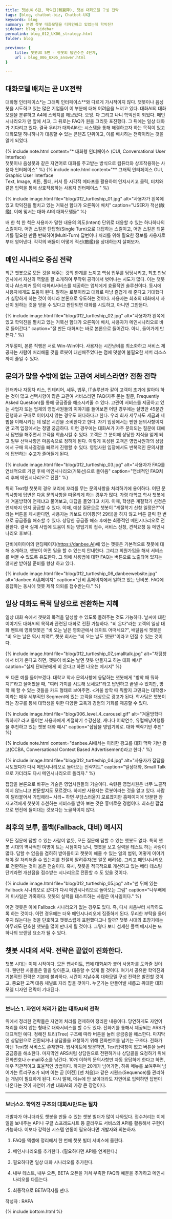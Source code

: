 ```yaml
---
title: 챗봇UX 6편, 학익진(鶴翼陣), 챗봇 대화모델 구성 전략
tags: [blog, chatbot-biz, Chatbot-UX]
keywords: blog
summary: 분명 챗봇 대화모델을 디자인하고 있었는데 학익진? 
sidebar: blog_sidebar
permalink: blog_012_UX06_strategy.html
folder: blog

previous: {
    title: 챗봇UX 5편 - 챗봇의 답변수준 4단계,
    url : blog_006_UX05_answer.html
}

---
```


## 대화모델 배치는 곧 UX전략
대화형 인터페이스*는 그래픽 인터페이스**와 다르게 가시적이지 않다. 챗봇이나 음성봇을 시도하고 있는 많은 기업들이 이 부분에 대해 어려움을 느끼고 있다. 대화AI의 대화모델을 분류하고 A4에 스케치를 해보았다. 오잉. 다 그리고 나니 학익진이 되었다. 메인 시나리오가 맨 앞에 서고, 그 뒤로는 FAQ가 원을 그리듯 포진했다. 그 뒤에는 일상 대화가 기다리고 있다. 결국 우리가 대화AI라는 시스템을 통해 해결하고자 하는 목적이 있고 대화모델 하나하나가 대응할 수 있는 콘텐츠 단위이고, 이를 배치하는 전략이라는 것을 알게 되었다. 

{% include note.html content="* 대화형 인터페이스 (CUI, Conversational User Interface) <br/> 챗봇이나 음성봇과 같은 자연어로 대화를 주고받는 방식으로 컴퓨터와 상호작용하는 사용자 인터페이스" %}
{% include note.html content="** 그래픽 인터페이스 GUI, Graphic User Interface<br/> Text, Image, 버튼, 폴더, 커서 등 시각적 메타포를 활용하여 인지시키고 클릭, 터치와 같은 입력을 통해 상호작용하는 사용자 인터페이스 " %}

{% include image.html file="blog/012_turtleship_01.jpg" alt="사용자가 왼쪽에 있고 학익진을 펼치고 있는 거북선 함대가 오른쪽에 배치" caption="USER가 적선(敵艦), 이에 맞서는 대화 AI의 대화모델들" %}
 
배 한 척 한 척은 사용자가 말한 내용의 의도(Intent) 단위로 대응할 수 있는 하나하나의 스킬이다. 어떤 스킬은 단답형(Single Turn)으로 대답하는 스킬이고, 어떤 스킬은 되묻기를 필요한 만큼 반복하여(Multi-Turn) 답변이나 처리를 위해 필요한 정보를 사용자로부터 얻어낸다. 각각의 배들이 어떻게 적선(敵艦)을 상대하는지 살펴보자.

## 메인 시나리오 중심 전략

최근 챗봇으로 모든 것을 해주는 것의 한계를 느끼고 핵심 업무를 담당시키고, 최초 만남 인사에서 자신의 역할을 잘 소개하여 무작위 공격에서 벗어나는 시도가 많다. 이는 챗봇이나 AI스피커 등의 대화AI서비스를 제공하는 업체에게 효율적인 솔루션이다. 동시에 사용자에게도 도움이 된다. 말하는 로봇이라고 대화로 마냥 즐겁게 해 준다고 기대했다가 실망하게 하는 것이 아니라 본론으로 유도하는 것이다. 사용자는 최초의 대화에서 자신이 원하는 것을 얻을 수 있다고 판단되면 대화를 시도하고, 아니면 그만둔다.

{% include image.html file="blog/012_turtleship_02.jpg" alt="사용자가 왼쪽에 있고 학익진을 펼치고 있는 거북선 함대가 오른쪽에 배치, 사용자가 메인시나리오로 바로 들어간다." caption="잘 만든 대화AI는 바로 본론으로 들어간다. 아니, 들어가게 만든다." %}

거두절미, 본론 직행은 서로 Win-Win이다. 사용자는 시간낭비를 최소화하고 서비스 제공자는 사람이 처리해줄 것을 로봇이 대신해주었다는 점에 덧붙여 불필요한 서버 리소스까지 줄일 수 있다. 


## 문의가 많을 수밖에 없는 고관여 서비스라면? 전환 전략

렌터카나 자동차 리스, 인테리어, 세무, 법무, IT솔루션과 같이 고객이 초기에 알아야 하는 것이 많고 선택사항이 많은 고관여 서비스라면 FAQ(자주 묻는 질문, Frequently Asked Question)를 통해 궁금증을 해소시켜줄 수 있다. 고관여 서비스를 제공하고 있는 사업자 또는 업체의 영업사원들의 이야기를 들어보면 어떤 경우에는 설명만 45분간 진행하고 구매로 이어지지 않는 경우도 허다하다고 한다. 우리 회사 세무사도 세금과 세법을 이해시키는 데 많은 시간을 소비한다고 한다. 자기 입장에서는 뻔한 문의사항이지만 고객 입장에서는 정말 궁금하다. 이런 경우에는 대화AI가 자주 문의되는 질문에 대해서 답변을 해주면서 고객을 학습시킬 수 있다. 고객은 그 분야에 상당한 지식을 얻게 되고 일부 선택사항은 마음속으로 정하게 된다. 이렇게 육성된 고객은 영업사원과의 상담에서 구매 의사결정을 빠르게 진행할 수 있다. 영업사원 입장에서도 반복적인 문의사항에 답변하는 수고가 줄어들게 된다. 

{% include image.html file="blog/012_turtleship_03.jpg" alt="사용자가 FAQ를 연쇄적으로 거친 후에 메인시나리오(거북선)으로 돌아옴" caption="연쇄적인 FAQ처리 후에 메인시나리오로 전환" %}

특히 Text형 챗봇의 경우 꼬리에 꼬리를 무는 문의사항을 처리하기에 용이하다. 어떤 문의사항에 답변은 다음 문의사항을 떠올리게 하는 경우가 많다. 가령 대학교 학사 챗봇에게 겨울방학이 언제냐고 물어보고, 대답을 들었다고 치자. 이때, 학생은 계절학기 신청은 언제까지 인지 궁금할 수 있다. 이때, 예상 질문으로 챗봇이 "계절학기 신청 일정은?"이라는 버튼을 제시한다면, 사용자는 키보드 타이핑(약 29타)을 하지 않고 버튼 클릭 한 번으로 궁금증을 해소할 수 있다. 상당한 궁금증 해소 후에는 최종적인 메인시나리오로 전환한다. 결국 실제 사업에 도움이 되는 영업기회 접수, 서비스 신청, 견적요청 등 메인시나리오 후보다.

단비에이아이의 랜딩페이지(https://danbee.Ai)에 있는 챗봇은 기본적으로 챗봇에 대해 소개하고, 챗봇이 어떤 일을 할 수 있는지 안내한다. 그리고 회원가입을 해서 서비스를 써볼 수 있도록 유도한다. 그 외에 사용법에 대한 FAQ는 버튼으로 노출되어 있지는 않지만 받아칠 준비를 항상 하고 있다. 

{% include image.html file="blog/012_turtleship_06_danbeewebsite.jpg" alt="danbee.Ai홈페이지" caption="단비 홈페이지에서 일하고 있는 단비봇. FAQ에 응답하는 동시에 챗봇 제작 의뢰를 접수받는다." %}

## 일상 대화도 목적 달성으로 전환하는 지혜
일상 대화 속에서 챗봇의 목적을 달성할 수 있도록 돌려주는 것도 가능하다. 날씨에 대한 이야기도 대화AI의 목적과 관련된 대화로 전환 가능하다. "비 온다"라는 고객의 일상 대화 멘트에 영화챗봇은 "비 오는 날은 영화관에서 데이트 어떠세요?", 배달음식 챗봇은 "비 오는 날은 역시 치맥!", 챗봇 회사는 "비 오는 날도 챗봇!"이라고 던질 수 있는 것이다. 

{% include image.html file="blog/012_turtleship_07_smalltalk.jpg" alt="채팅창에서 비가 온다고 하면, 챗봇이 비오는 날엔 챗봇 만들자고 하는 대화 예시" caption="실제 단비봇에게 비 온다고 하면 나오는 메시지" %}

또 다른 예를 들어보겠다.  대학교 학사 문의사항에 응답하는 챗봇에게 "방학 때 뭐하지?"라고 물어봤을 때, "여러 가지를 시도해 보세요!"라고 답변하고 끝낼 수 있지만, 방학 때 할 수 있는 것들을 카드 형태로 보여주면. <겨울 방학 때 뭐할지 고민되는 대학생>이라는 매우 세부적인 Segment에 있는 고객을 대상으로 광고가 된다. 학사팀은 챗봇이라는 창구를 통해 대학생을 위한 다양한 교육과 경험의 기회를 제공할 수 있다.

{% include image.html file="blog/006_level_4_carousel.gif" alt="겨울방학때 뭐하지? 라고 물어본 사용자에게 계절학기 수강신청, 캐나다 어학연수, 유럽배낭여행등을 추천하고 있는 챗봇 대화 예시" caption="잡담을 영업기회로. 대화 맥락기반 추천" %}


{% include note.html content="danbee.Ai에서는 이러한 광고를 대화 맥락 기반 광고(CCBA, Conversational Context Based Advertisement)라고 한다." %}

{% include image.html file="blog/012_turtleship_04.jpg" alt="사용자가 잡담을 시도했다가 다시 메인시나리오로 돌아오는 전략지도" caption="일상대화, Small Talk으로 가더라도 다시 메인시나리오로 돌리자." %}

잡담을 본론으로 바꾸는 기술은 영업사원들의 기술이다. 숙련된 영업사원은 너무 노골적이지 않느냐고 반문할지도 모르겠다. 하지만 사용자는 로봇이라는 것을 알고 있다. 사람이 달라붙어서 가입해라~ 사라~ 하면 부담스러울지 모르겠지만 홈페이지에 방문한 잠재고객에게 챗봇이 추천하는 서비스를 받아 보는 것은 흥미로운 경험이다. 최소한 팝업으로 면전에 들이대는 것보다는 노골적이지 않다. 

## 최후의 보루, 폴백(Fallback, 대비) 메시지

모든 질문에 답할 수 있는 사람이 없듯, 모든 질문에 답할 수 있는 챗봇도 없다. 특히 챗봇 시대의 역사적인 여명이 트는 시점이다 보니, 챗봇을 보고 실력을 테스트 하는 사람이 많다. 답할 수 없음을 겸허히 받아들이고 챗봇이 해줄 수 있는 일의 범위, 어떻게 이야기해야 잘 처리해줄 수 있는지를 친절히 알려주자(봇 알못 배려심). 그리고 메인시나리오로 전환하는 것이 옳은 전술이다. 혹시, 챗봇을 적극적으로 개선하고 있는 베타 테스팅 단계라면 개선점을 접수받는 시나리오로 전환할 수 도 있을 것이다.

{% include image.html file="blog/012_turtleship_05.jpg" alt="맨 뒤에 있는 Fallback 시나리오로 갔다가 다시 메인시나리오로 돌아오는 그림" caption="나무배에게 미사일은 가혹하다. 챗봇의 실력을 테스트하는 사람은 미사일이다." %}

어떤 챗봇은 아예 Fallback 시나리오가 없는 경우도 있다. 즉, 다시 처음부터 시작하도록 하는 것이다. 이런 경우에는 더욱 메인시나리오에 집중하게 된다. 무리한 부탁을 들어주지 않는다는 것을 단호하고 챗봇스럽게 표현했다고나 할까? 챗봇 시대의 초창기에는 아무래도 단호한 챗봇을 많이 만나게 될 것이다. 그렇다 보니 섬세한 폴백 메시지는 또 하나의 브랜딩 요소가 될 수 있다. 

## 챗봇 시대의 서막. 전략은 끝없이 진화한다.

챗봇 시대는 이제 시작이다. 모든 웹사이트, 앱에 대화AI가 붙어 사용자를 도와줄 것이다. 웬만한 사물들은 말을 알아듣고, 대응할 수 있게 될 것이다. 여기서 공유한 학익진과 기본적인 전략은 기본에 불과하다. 시간이 지날수록 대화모델 구성 전략은 발전할 것이고, 중요한 고객 대응 채널로 자리 잡을 것이다. 누군가는 만들어낼 새롭고 위대한 대화모델 디자인 전략이 기대된다. 

<hr>

### 보너스 1. 자연어 처리가 없는 대화AI의 전략
위에서 정리한 전략들은 자연어 처리를 전제하여 정리한 내용이다. 당연하게도 자연어 처리를 하지 않는 형태로 대화서비스를 할 수도 있다. 전화기를 통해서 제공되는 ARS가 대표적인 예다. 정해진 트리(Tree) 구조에 따라 버튼을 눌러 궁금증을 해소한다. 마지막엔 상담원으로 전환되거나 상담콜을 요청하기 위해 전화번호를 남기는 구조다. 전화가 아닌 Text형 서비스도 존재한다. 웹사이트에 방문하면, Text입력창이 없고 버튼을 눌러 궁금증을 해소한다. 마지막엔 ARS처럼 상담원으로 전환하거나 상담콜을 요청하기 위해 전화번호나 e-mail주소를 남긴다. 10개 이하의 문의사항만 자동 응답하게 한다고 하면, 매우 직관적이고 효율적인 방법이다. 하지만 20개가 넘어가면, 하위 메뉴를 보여주며 넘어가는 트리구조가 되며 이는 곧 [이전] [맨 처음]과 같은 시퀀스(Sequence)를 관리하는 개념이 필요하게 된다. 다시 말해, 메뉴에 안 보이더라도 자연어로 입력하면 답변이 나온다는 것이 자연어 기반 대화AI의 가장 큰 장점이다.

<hr>

### 보너스2. 학익진 구조의 대화AI만드는 절차
개발자가 아니더라도 챗봇을 만들 수 있는 챗봇 빌더가 많이 나와있다. 접수처리는 이메일을 보내주는 API나 구글 스프레드시트 등 클라우드 서비스의 API를 활용해서 구현이 가능하다. 이보다 강력한 시스템 연동이 필요하다면 개발자와 의논하자.

1. FAQ를 엑셀에 정리해서 한 번에 챗봇 빌더 서비스에 올린다. 

2. 메인시나리오를 추가한다. (필요하다면 API를 연계한다.)

3. 필요하다면 일상 대화 시나리오를 추가한다. 

4. 내부 테스트, 내부 오픈, BETA 오픈을 거쳐 부족한 FAQ와 예문을 추가하고 메인시나리오를 다듬는다. 

5. 최종적으로 BETA딱지를 뗀다. 


작성자 : RAPA

{% include bottom.html %}
